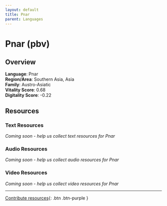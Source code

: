 ```yaml
---
layout: default
title: Pnar
parent: Languages
---
```


# Pnar (pbv)

## Overview

**Language**: Pnar  
**Region/Area**: Southern Asia, Asia  
**Family**: Austro-Asiatic  
**Vitality Score**: 0.68  
**Digitality Score**: -0.22  

## Resources

### Text Resources
*Coming soon - help us collect text resources for Pnar*

### Audio Resources
*Coming soon - help us collect audio resources for Pnar*

### Video Resources
*Coming soon - help us collect video resources for Pnar*

---

[Contribute resources](https://fairtrain.github.io/){: .btn .btn-purple }

